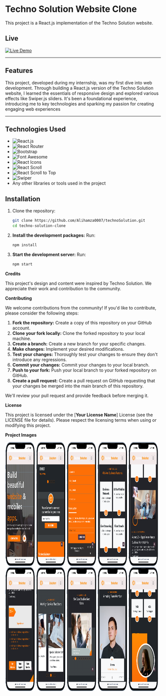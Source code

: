 # Techno Solution Website Clone

This project is a React.js implementation of the Techno Solution website.

## Live

[![Live Demo](https://img.shields.io/badge/Live-Demo-blue?style=for-the-badge&logo=react)](https://techno-im5l.onrender.com)

---

## Features

This project, developed during my internship, was my first dive into web development. Through building a React.js version of the Techno Solution website, I learned the essentials of responsive design and explored various effects like Swiper.js sliders. It's been a foundational experience, introducing me to key technologies and sparking my passion for creating engaging web experiences

---

## Technologies Used

- ![React.js](https://img.shields.io/badge/-React.js-61DAFB?style=flat&logo=react&logoColor=white)
- ![React Router](https://img.shields.io/badge/-React%20Router-CA4245?style=flat&logo=react-router&logoColor=white)
- ![Bootstrap](https://img.shields.io/badge/-Bootstrap-563D7C?style=flat&logo=bootstrap&logoColor=white)
- ![Font Awesome](https://img.shields.io/badge/-Font%20Awesome-339AF0?style=flat&logo=font-awesome&logoColor=white)
- ![React Icons](https://img.shields.io/badge/-React%20Icons-61DAFB?style=flat&logo=react&logoColor=white)
- ![React Scroll](https://img.shields.io/badge/-React%20Scroll-61DAFB?style=flat&logo=react&logoColor=white)
- ![React Scroll to Top](https://img.shields.io/badge/-React%20Scroll%20to%20Top-61DAFB?style=flat&logo=react&logoColor=white)
- ![Swiper](https://img.shields.io/badge/-Swiper-6332C9?style=flat&logo=swiper&logoColor=white)
- Any other libraries or tools used in the project

## Installation

1. Clone the repository:

   ```bash
   git clone https://github.com/Alihamza0007/technoSolution.git
   cd techno-solution-clone
   ```

2. **Install the development packages:** Run:

   ```bash
   npm install
   ```

3. **Start the development server:** Run:

   ```bash
   npm start
   ```

**Credits**

This project's design and content were inspired by Techno Solution. We appreciate their work and contribution to the community.

**Contributing**

We welcome contributions from the community! If you'd like to contribute, please consider the following steps:

1. **Fork the repository:** Create a copy of this repository on your GitHub account.
2. **Clone your fork locally:** Clone the forked repository to your local machine.
3. **Create a branch:** Create a new branch for your specific changes.
4. **Make changes:** Implement your desired modifications.
5. **Test your changes:** Thoroughly test your changes to ensure they don't introduce any regressions.
6. **Commit your changes:** Commit your changes to your local branch.
7. **Push to your fork:** Push your local branch to your forked repository on GitHub.
8. **Create a pull request:** Create a pull request on GitHub requesting that your changes be merged into the main branch of this repository.

We'll review your pull request and provide feedback before merging it.

**License**

This project is licensed under the [**Your License Name**] License (see the LICENSE file for details). Please respect the licensing terms when using or modifying this project.

**Project Images**

<div class="d-flex">

<img src="./ShowCase/11.png"  width="19%" height="400px"  />
<img src="./ShowCase/10.png"  width="19%" height="400px"  />
<img src="./ShowCase/2.png"  width="19%" height="400px"  />
<img src="./ShowCase/3.png"  width="19%" height="400px"  />
<img src="./ShowCase/4.png"  width="19%" height="400px"  />
<img src="./ShowCase/5.png"  width="19%" height="400px"  />
<img src="./ShowCase/6.png"  width="19%" height="400px"  />
<img src="./ShowCase/7.png"  width="19%" height="400px"  />
<img src="./ShowCase/8.png"  width="19%" height="400px"  />
<img src="./ShowCase/9.png"  width="19%" height="400px"  />

</div>
